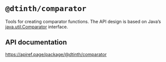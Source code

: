 # `@dtinth/comparator`

Tools for creating comparator functions. The API design is based on Java’s [java.util.Comparator](https://docs.oracle.com/javase/8/docs/api/java/util/Comparator.html) interface.

## API documentation

<https://apiref.page/package/@dtinth/comparator>
